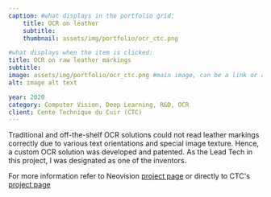 ```yaml
---
caption: #what displays in the portfolio grid:
    title: OCR on leather
    subtitle: 
    thumbnail: assets/img/portfolio/ocr_ctc.png

#what displays when the item is clicked:
title: OCR on raw leather markings
subtitle:
image: assets/img/portfolio/ocr_ctc.png #main image, can be a link or a file in assets/img/portfolio
alt: image alt text

year: 2020
category: Computer Vision, Deep Learning, R&D, OCR
client: Cente Technique du Cuir (CTC)
---
```


Traditional and off-the-shelf OCR solutions could not read leather markings correctly due to various text orientations
and special image texture.
Hence, a custom OCR solution was developed and patented. As the Lead Tech in this project, I was designated as one of
the inventors.

For more information refer to Neovision [project
page](https://neovision.fr/en/portfolio-item/automatic-laser-engraving-reader-ocr/)
or directly to CTC's [project
page](https://www.ctcgroupe.com/en/blog/81/2020-03-25/leather-traceability-ctcs-unique-design-for-a-solution.html)
